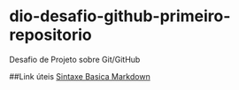 # dio-desafio-github-primeiro-repositorio
Desafio de Projeto sobre Git/GitHub

##Link úteis
[Sintaxe Basica Markdown](https://www.markdownguide.org/)
